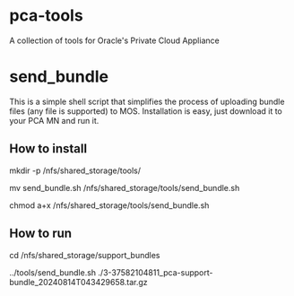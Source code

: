 # pca-tools
A collection of tools for Oracle's Private Cloud Appliance

# send_bundle

This is a simple shell script that simplifies the process of uploading bundle files (any file is supported) to MOS. Installation is easy, just download it to your PCA MN and run it.


## How to install

mkdir -p /nfs/shared_storage/tools/

mv send_bundle.sh /nfs/shared_storage/tools/send_bundle.sh

chmod a+x /nfs/shared_storage/tools/send_bundle.sh


## How to run

cd /nfs/shared_storage/support_bundles

../tools/send_bundle.sh ./3-37582104811_pca-support-bundle_20240814T043429658.tar.gz


